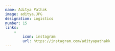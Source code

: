 ```yaml
---
name: Aditya Pathak
image: aditya.JPG
designation: Logistics
number: 15
links:
    -
        icon: instagram
        url: https://instagram.com/adityapathakk
---
```

